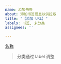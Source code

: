 ```yaml
---
name: 添加书签
about: 添加书签信息以供拉取
title: "【添加 URL】"
labels: 书签, 未分类
assignees: ''

---
```


[名称](#)

> 分类通过 label 调整
